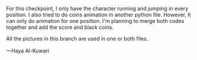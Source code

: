 <p>For this checkpoint, I only have the character running and jumping in every position. I also tried to do coins animation in another python file. However, It can only do animation for one position. I'm planning to merge both codes together and add the score and black coins.</p>
<p>All the pictures in this branch are used in one or both files.</p>
ーHaya Al-Kuwari
